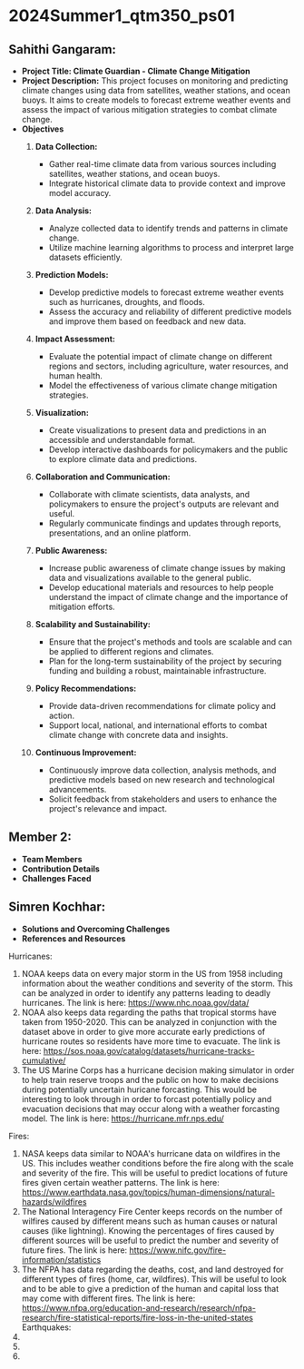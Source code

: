 # 2024Summer1_qtm350_ps01

## Sahithi Gangaram:
- **Project Title: Climate Guardian - Climate Change Mitigation**
- **Project Description:** This project focuses on monitoring and predicting climate changes using data from satellites, weather stations, and ocean buoys. It aims to create models to forecast extreme weather events and assess the impact of various mitigation strategies to combat climate change.
- **Objectives**
  1. **Data Collection:**
     - Gather real-time climate data from various sources including satellites, weather stations, and ocean buoys.
     - Integrate historical climate data to provide context and improve model accuracy.

  2. **Data Analysis:**
     - Analyze collected data to identify trends and patterns in climate change.
     - Utilize machine learning algorithms to process and interpret large datasets efficiently.

  3. **Prediction Models:**
     - Develop predictive models to forecast extreme weather events such as hurricanes, droughts, and floods.
     - Assess the accuracy and reliability of different predictive models and improve them based on feedback and new data.

  4. **Impact Assessment:**
     - Evaluate the potential impact of climate change on different regions and sectors, including agriculture, water resources, and human health.
     - Model the effectiveness of various climate change mitigation strategies.

  5. **Visualization:**
     - Create visualizations to present data and predictions in an accessible and understandable format.
     - Develop interactive dashboards for policymakers and the public to explore climate data and predictions.

  6. **Collaboration and Communication:**
     - Collaborate with climate scientists, data analysts, and policymakers to ensure the project's outputs are relevant and useful.
     - Regularly communicate findings and updates through reports, presentations, and an online platform.

  7. **Public Awareness:**
     - Increase public awareness of climate change issues by making data and visualizations available to the general public.
     - Develop educational materials and resources to help people understand the impact of climate change and the importance of mitigation efforts.

  8. **Scalability and Sustainability:**
     - Ensure that the project's methods and tools are scalable and can be applied to different regions and climates.
     - Plan for the long-term sustainability of the project by securing funding and building a robust, maintainable infrastructure.

  9. **Policy Recommendations:**
     - Provide data-driven recommendations for climate policy and action.
     - Support local, national, and international efforts to combat climate change with concrete data and insights.

  10. **Continuous Improvement:**
      - Continuously improve data collection, analysis methods, and predictive models based on new research and technological advancements.
      - Solicit feedback from stakeholders and users to enhance the project's relevance and impact.

## Member 2: 
- **Team Members**
- **Contribution Details**
- **Challenges Faced**

## Simren Kochhar:
- **Solutions and Overcoming Challenges**
- **References and Resources**

Hurricanes:
1) NOAA keeps data on every major storm in the US from 1958 including information about the weather conditions and severity of the storm. This can be analyzed in order to identify any patterns leading to deadly hurricanes. The link is here: https://www.nhc.noaa.gov/data/
2) NOAA also keeps data regarding the paths that tropical storms have taken from 1950-2020. This can be analyzed in conjunction with the dataset above in order to give more accurate early predictions of hurricane routes so residents have more time to evacuate. The link is here: https://sos.noaa.gov/catalog/datasets/hurricane-tracks-cumulative/
3) The US Marine Corps has a hurricane decision making simulator in order to help train reserve troops and the public on how to make decisions during potentially uncertain huricane forcasting. This would be interesting to look through in order to forcast potentially policy and evacuation decisions that may occur along with a weather forcasting model. The link is here: https://hurricane.mfr.nps.edu/

Fires:
1) NASA keeps data similar to NOAA's hurricane data on wildfires in the US. This includes weather conditions before the fire along with the scale and severity of the fire. This will be useful to predict locations of future fires given certain weather patterns. The link is here: https://www.earthdata.nasa.gov/topics/human-dimensions/natural-hazards/wildfires
2) The National Interagency Fire Center keeps records on the number of wilfires caused by different means such as human causes or natural causes (like lightning). Knowing the percentages of fires caused by different sources will be useful to predict the number and severity of future fires. The link is here: https://www.nifc.gov/fire-information/statistics
3) The NFPA has data regarding the deaths, cost, and land destroyed for different types of fires (home, car, wildfires). This will be useful to look and to be able to give a prediction of the human and capital loss that may come with different fires. The link is here: https://www.nfpa.org/education-and-research/research/nfpa-research/fire-statistical-reports/fire-loss-in-the-united-states
Earthquakes:
1) 
2)
3)
